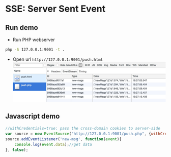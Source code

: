 # SSE: Server Sent Event

## Run demo

- Run PHP webserver
```Bash
php -S 127.0.0.1:9001 -t .
```

- Open url `http://127.0.0.1:9001/push.html`
![Demo](./sse.png)

## Javascript demo

```Javascript
//withCredentials=true: pass the cross-domain cookies to server-side
var source = new EventSource("http://127.0.0.1:9001/push.php", {withCredentials:true});
source.addEventListener('new-msg', function(event){
    console.log(event.data);//get data
}, false);
```
